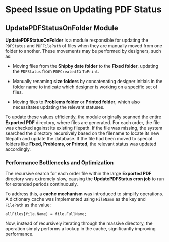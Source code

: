 # Speed Issue on Updating PDF Status

## UpdatePDFStatusOnFolder Module

**UpdatePDFStatusOnFolder** is a module responsible for updating the `PDFStatus` and `PDFFilePath` of files when they are manually moved from one folder to another. These movements may be performed by designers, such as:

-   Moving files from the **Shipby date folder** to the **Fixed folder**, updating the `PDFStatus` from `PDFCreated` to `ToPrint`.
    
-   Manually renaming **size folders** by concatenating designer initials in the folder name to indicate which designer is working on a specific set of files.
    
-   Moving files to **Problems folder** or **Printed folder**, which also necessitates updating the relevant statuses.
    

To update these values efficiently, the module originally scanned the entire **Exported PDF** directory, where files are generated. For each order, the file was checked against its existing filepath. If the file was missing, the system searched the directory recursively based on the filename to locate its new filepath and update the database. If the file had been moved to special folders like **Fixed, Problems, or Printed**, the relevant status was updated accordingly.

### Performance Bottlenecks and Optimization

The recursive search for each order file within the large **Exported PDF** directory was extremely slow, causing the **UpdatePDFStatus cron job** to run for extended periods continuously.

To address this, a **cache mechanism** was introduced to simplify operations. A dictionary cache was implemented using `FileName` as the key and `FilePath` as the value:

```
allFiles[file.Name] = file.FullName;
```

Now, instead of recursively iterating through the massive directory, the operation simply performs a lookup in the cache, significantly improving performance.
